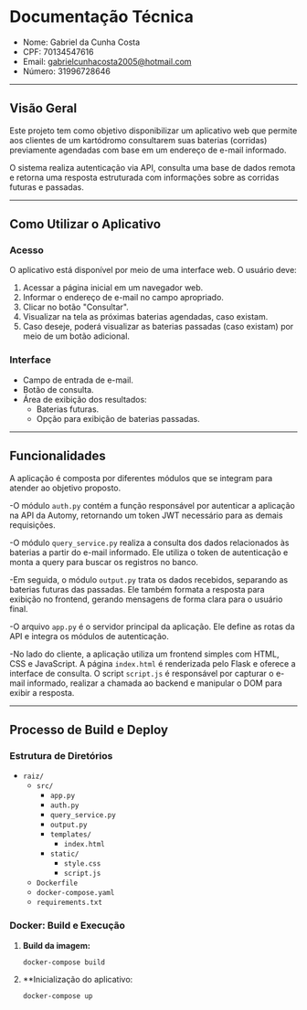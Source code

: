 # Documentação Técnica 

- Nome: Gabriel da Cunha Costa
- CPF: 70134547616
- Email: gabrielcunhacosta2005@hotmail.com
- Número: 31996728646

---

## Visão Geral

Este projeto tem como objetivo disponibilizar um aplicativo web que permite aos clientes de um kartódromo consultarem suas baterias (corridas) previamente agendadas com base em um endereço de e-mail informado.

O sistema realiza autenticação via API, consulta uma base de dados remota e retorna uma resposta estruturada com informações sobre as corridas futuras e passadas.

---

## Como Utilizar o Aplicativo

### Acesso

O aplicativo está disponível por meio de uma interface web. O usuário deve:

1. Acessar a página inicial em um navegador web.
2. Informar o endereço de e-mail no campo apropriado.
3. Clicar no botão "Consultar".
4. Visualizar na tela as próximas baterias agendadas, caso existam.
5. Caso deseje, poderá visualizar as baterias passadas (caso existam) por meio de um botão adicional.

### Interface

- Campo de entrada de e-mail.
- Botão de consulta.
- Área de exibição dos resultados:
  - Baterias futuras.
  - Opção para exibição de baterias passadas.

---

## Funcionalidades

A aplicação é composta por diferentes módulos que se integram para atender ao objetivo proposto.

-O módulo `auth.py` contém a função responsável por autenticar a aplicação na API da Automy, retornando um token JWT necessário para as demais requisições.

-O módulo `query_service.py` realiza a consulta dos dados relacionados às baterias a partir do e-mail informado. Ele utiliza o token de autenticação e monta a query para buscar os registros no banco.

-Em seguida, o módulo `output.py` trata os dados recebidos, separando as baterias futuras das passadas. Ele também formata a resposta para exibição no frontend, gerando mensagens de forma clara para o usuário final.

-O arquivo `app.py` é o servidor principal da aplicação. Ele define as rotas da API e integra os módulos de autenticação.

-No lado do cliente, a aplicação utiliza um frontend simples com HTML, CSS e JavaScript. A página `index.html` é renderizada pelo Flask e oferece a interface de consulta. O script `script.js` é responsável por capturar o e-mail informado, realizar a chamada ao backend e manipular o DOM para exibir a resposta.

---

## Processo de Build e Deploy

### Estrutura de Diretórios

- `raiz/`
  - `src/`
    - `app.py`
    - `auth.py`
    - `query_service.py`
    - `output.py`
    - `templates/`
      - `index.html`
    - `static/`
      - `style.css`
      - `script.js`
  - `Dockerfile`
  - `docker-compose.yaml`
  - `requirements.txt`

### Docker: Build e Execução

1. **Build da imagem:**

   ```bash
   docker-compose build

2. **Inicialização do aplicativo:

   ```bash
   docker-compose up

   




